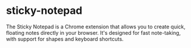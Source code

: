 # sticky-notepad
The Sticky Notepad is a Chrome extension that allows you to create quick, floating notes directly in your browser. It's designed for fast note-taking, with support for shapes and keyboard shortcuts.

